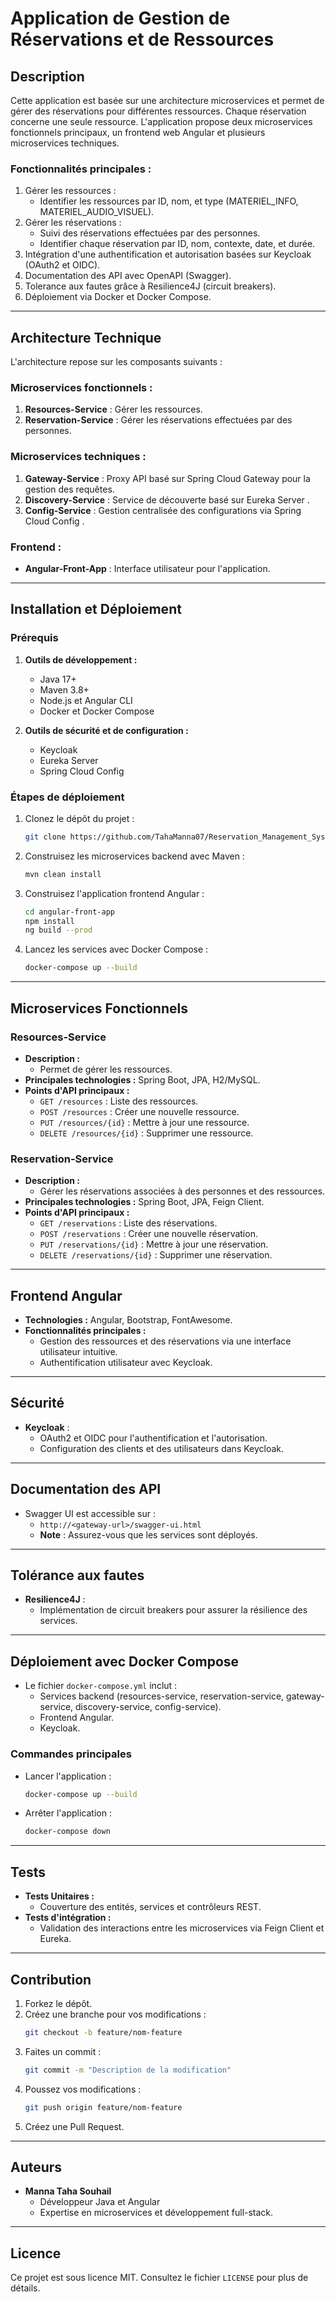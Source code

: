 # Application de Gestion de Réservations et de Ressources

## Description
Cette application est basée sur une architecture microservices et permet de gérer des réservations pour différentes ressources. Chaque réservation concerne une seule ressource. L'application propose deux microservices fonctionnels principaux, un frontend web Angular et plusieurs microservices techniques.

### Fonctionnalités principales :
1. Gérer les ressources :
    - Identifier les ressources par ID, nom, et type (MATERIEL_INFO, MATERIEL_AUDIO_VISUEL).
2. Gérer les réservations :
    - Suivi des réservations effectuées par des personnes.
    - Identifier chaque réservation par ID, nom, contexte, date, et durée.
3. Intégration d'une authentification et autorisation basées sur Keycloak (OAuth2 et OIDC).
4. Documentation des API avec OpenAPI (Swagger).
5. Tolerance aux fautes grâce à Resilience4J (circuit breakers).
6. Déploiement via Docker et Docker Compose.

---

## Architecture Technique
L'architecture repose sur les composants suivants :

### Microservices fonctionnels :
1. **Resources-Service** : Gérer les ressources.
2. **Reservation-Service** : Gérer les réservations effectuées par des personnes.

### Microservices techniques :
1. **Gateway-Service** : Proxy API basé sur Spring Cloud Gateway pour la gestion des requêtes.
2. **Discovery-Service** : Service de découverte basé sur Eureka Server .
3. **Config-Service** : Gestion centralisée des configurations via Spring Cloud Config .

### Frontend :
- **Angular-Front-App** : Interface utilisateur pour l'application.

---

## Installation et Déploiement

### Prérequis
1. **Outils de développement :**
    - Java 17+
    - Maven 3.8+
    - Node.js et Angular CLI
    - Docker et Docker Compose

2. **Outils de sécurité et de configuration :**
    - Keycloak
    - Eureka Server 
    - Spring Cloud Config   

### Étapes de déploiement
1. Clonez le dépôt du projet :
   ```bash
   git clone https://github.com/TahaManna07/Reservation_Management_System
   ```

2. Construisez les microservices backend avec Maven :
   ```bash
   mvn clean install
   ```

3. Construisez l'application frontend Angular :
   ```bash
   cd angular-front-app
   npm install
   ng build --prod
   ```

4. Lancez les services avec Docker Compose :
   ```bash
   docker-compose up --build
   ```

---

## Microservices Fonctionnels

### Resources-Service
- **Description :**
    - Permet de gérer les ressources.
- **Principales technologies :** Spring Boot, JPA, H2/MySQL.
- **Points d'API principaux :**
    - `GET /resources` : Liste des ressources.
    - `POST /resources` : Créer une nouvelle ressource.
    - `PUT /resources/{id}` : Mettre à jour une ressource.
    - `DELETE /resources/{id}` : Supprimer une ressource.

### Reservation-Service
- **Description :**
    - Gérer les réservations associées à des personnes et des ressources.
- **Principales technologies :** Spring Boot, JPA, Feign Client.
- **Points d'API principaux :**
    - `GET /reservations` : Liste des réservations.
    - `POST /reservations` : Créer une nouvelle réservation.
    - `PUT /reservations/{id}` : Mettre à jour une réservation.
    - `DELETE /reservations/{id}` : Supprimer une réservation.

---

## Frontend Angular
- **Technologies :** Angular, Bootstrap, FontAwesome.
- **Fonctionnalités principales :**
    - Gestion des ressources et des réservations via une interface utilisateur intuitive.
    - Authentification utilisateur avec Keycloak.

---

## Sécurité
- **Keycloak** :
    - OAuth2 et OIDC pour l'authentification et l'autorisation.
    - Configuration des clients et des utilisateurs dans Keycloak.

---

## Documentation des API
- Swagger UI est accessible sur :
    - `http://<gateway-url>/swagger-ui.html`
    - **Note** : Assurez-vous que les services sont déployés.

---

## Tolérance aux fautes
- **Resilience4J** :
    - Implémentation de circuit breakers pour assurer la résilience des services.

---

## Déploiement avec Docker Compose
- Le fichier `docker-compose.yml` inclut :
    - Services backend (resources-service, reservation-service, gateway-service, discovery-service, config-service).
    - Frontend Angular.
    - Keycloak.

### Commandes principales
- Lancer l'application :
  ```bash
  docker-compose up --build
  ```
- Arrêter l'application :
  ```bash
  docker-compose down
  ```

---

## Tests
- **Tests Unitaires :**
    - Couverture des entités, services et contrôleurs REST.
- **Tests d'intégration :**
    - Validation des interactions entre les microservices via Feign Client et Eureka.

---

## Contribution
1. Forkez le dépôt.
2. Créez une branche pour vos modifications :
   ```bash
   git checkout -b feature/nom-feature
   ```
3. Faites un commit :
   ```bash
   git commit -m "Description de la modification"
   ```
4. Poussez vos modifications :
   ```bash
   git push origin feature/nom-feature
   ```
5. Créez une Pull Request.

---

## Auteurs
- **Manna Taha Souhail**
    - Développeur Java et Angular
    - Expertise en microservices et développement full-stack.

---

## Licence
Ce projet est sous licence MIT. Consultez le fichier `LICENSE` pour plus de détails.

